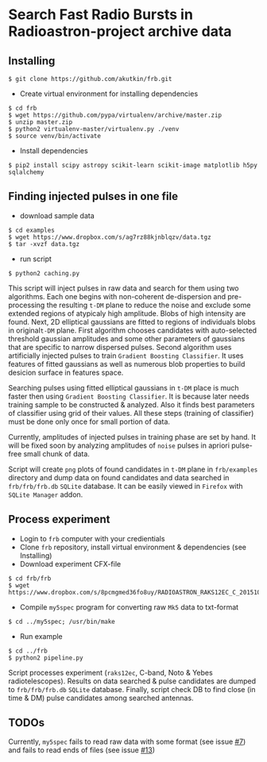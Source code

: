 # Search Fast Radio Bursts in Radioastron-project archive data

## Installing

```
$ git clone https://github.com/akutkin/frb.git
```
- Create virtual environment for installing dependencies
```
$ cd frb
$ wget https://github.com/pypa/virtualenv/archive/master.zip
$ unzip master.zip
$ python2 virtualenv-master/virtualenv.py ./venv
$ source venv/bin/activate
```
- Install dependencies
```
$ pip2 install scipy astropy scikit-learn scikit-image matplotlib h5py sqlalchemy
```

## Finding injected pulses in one file

- download sample data
```
$ cd examples
$ wget https://www.dropbox.com/s/ag7rz88kjnblqzv/data.tgz
$ tar -xvzf data.tgz
```
- run  script
```
$ python2 caching.py
```
This script will inject pulses in raw data and search for them using two algorithms. Each one begins with non-coherent de-dispersion and pre-processing the resulting ``t-DM`` plane to reduce the noise and exclude some extended regions of atypicaly high amplitude. Blobs of high intensity are found. Next, 2D elliptical gaussians are fitted to regions of individuals blobs in original``t-DM`` plane. First algorithm chooses candidates with auto-selected threshold gaussian amplitudes and some other parameters of gaussians that are specific to narrow dispersed pulses. Second algorithm uses artificially injected pulses to train ``Gradient Boosting Classifier``. It uses features of fitted gaussians as well as numerous blob properties to build desicion surface in features space.


Searching pulses using fitted elliptical gaussians in ``t-DM`` place is much faster then using ``Gradient Boosting Classifier``. It is because later needs training sample to be constructed & analyzed. Also it finds best parameters of
classifier using grid of their values. All these steps (training of classifier) must be done only once for small portion of data. 


Currently, amplitudes of injected pulses in training phase are set by hand. It will be fixed soon by analyzing amplitudes of `noise` pulses in apriori pulse-free small chunk of data.

Script will create ``png`` plots of found candidates in ``t-DM`` plane in ``frb/examples`` directory and dump data on found candidates and data searched in ``frb/frb/frb.db`` ``SQLite`` database.  It can be easily viewed in ``Firefox`` with ``SQLite Manager`` addon.

## Process experiment
- Login to ``frb`` computer with your credientials
- Clone ``frb`` repository, install virtual environment & dependencies (see Installing)
- Download experiment CFX-file
```
$ cd frb/frb
$ wget https://www.dropbox.com/s/8pcmgmed36fo8uy/RADIOASTRON_RAKS12EC_C_20151030T210000_ASC_V1.cfx
```
- Compile ``my5spec`` program for converting raw ``Mk5`` data to txt-format
```
$ cd ../my5spec; /usr/bin/make
```
- Run example
```
$ cd ../frb
$ python2 pipeline.py
```
Script processes experiment (``raks12ec``, C-band, Noto & Yebes radiotelescopes). Results on data searched & pulse candidates are dumped to ``frb/frb/frb.db`` ``SQLite`` database. Finally, script check DB to find close (in time & DM) pulse candidates among searched antennas.

## TODOs
Currently, ``my5spec`` fails to read raw data with some format (see issue [#7](https://github.com/akutkin/frb/issues/7)) and fails to read ends of files (see issue [#13](https://github.com/akutkin/frb/issues/13))
